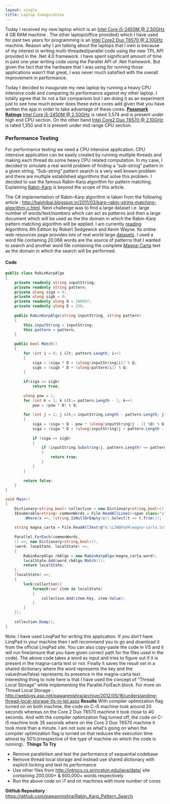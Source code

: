 ```yaml
---
layout: single
title: Laptop Inauguration
---
```

Today I received my new laptop which is an <a href="http://www.cpubenchmark.net/cpu.php?cpu=Intel+Core+i5-2450M+%40+2.50GHz">Intel Core i5-2450M @ 2.50GHz</a> 4 GB RAM machine . The other laptop(office provided) which I have used for past two years for programming is an <a href="http://www.cpubenchmark.net/cpu.php?cpu=Intel+Core2+Duo+T6570+%40+2.10GHz">Intel Core2 Duo T6570 @ 2.10GHz</a> machine. Reason why I am talking about the laptops that I own is because of my interest in writing multi-threaded/parallel code using the new TPL API provided in the .Net 4.0 framework.
I have spent significant amount of time in past one year writing code using the Parallel API of .Net framework. But given the fact that the hardware that I was using for running those applications wasn&rsquo;t that great, I was never much satisfied with the overall improvement in performance.

Today I decided to inaugurate my new laptop by running a heavy CPU intensive code and comparing its performance against my other laptop. I totally agree that its not a fair comparison but I am doing it as an experiment just to see how much power does these extra cores add given that you have written the app in order to take advantage of these cores.
<a href="http://www.passmark.com/index.html" target="_blank"><strong>Passmark Ratings</strong></a>
<a href="http://www.cpubenchmark.net/cpu.php?cpu=Intel+Core+i5-2450M+%40+2.50GHz">Intel Core i5-2450M @ 2.50GHz</a> is rated 3,574 and is present under high end CPU section. On the other hand <a href="http://www.cpubenchmark.net/cpu.php?cpu=Intel+Core2+Duo+T6570+%40+2.10GHz">Intel Core2 Duo T6570 @ 2.10GHz</a> is rated 1,350 and it is present under mid range CPU section.

### Performance Testing

For performance testing we need a CPU intensive application. CPU intensive application can be easily created by running multiple threads and making each thread do some heavy CPU related computation. In my case, I decided to simulate a real world problem of finding a &ldquo;sub-string&rdquo; pattern in a given string. &ldquo;Sub-string&rdquo; pattern search is a very well known problem and there are multiple established algorithms that solve this problem. I decided to use the famous Rabin-Karp algorithm for pattern matching. Explaining [Rabin-Karp](http://en.wikipedia.org/wiki/Rabin%E2%80%93Karp_algorithm) is beyond the scope of this article. 

The C# implementation of Rabin-Karp algorithm is taken from the following article : <a href="http://haishibai.blogspot.in/2011/03/karp-rabin-string-matching-algorithm-c.html">http://haishibai.blogspot.in/2011/03/karp-rabin-string-matching-algorithm-c.html</a>.
Next challenge was to find a large dataset i.e. large number of words/text/numbers which can act as patterns and then a large document which will be used as the the domain in which the Rabin-Karp pattern matching algorithm will be applied.
I am currently [reading](http://www.amazon.com/Algorithms-4th-Edition-Robert-Sedgewick/dp/032157351X) Algorithms 4th Edition by Robert Sedgewick and Kevin Wayne</a>. Its online web resources page provides lots of real world large [datasets](http://introcs.cs.princeton.edu/java/data/). I used a word file containing 20,068 words are the source of patterns that I wanted to search and another word file containing the complete [Magna-Carta](http://en.wikipedia.org/wiki/Magna_Carta) text as the domain in which the search will be performed.

#### Code

```csharp
public class RabinKarpAlgo
{
    private readonly string inputString;
    private readonly string pattern;
    private ulong siga = 0;
    private ulong sigb = 0;
    private readonly ulong Q = 100007;
    private readonly ulong D = 256;
    
    public RabinKarpAlgo(string inputString, string pattern)
    {
        this.inputString = inputString;
        this.pattern = pattern;
    }
    
    public bool Match()
    {
        for (int i = 0; i &lt; pattern.Length; i++)
        {
            siga = (siga * D + (ulong)inputString[i]) % Q;
            sigb = (sigb * D + (ulong)pattern[i]) % Q;
        }
        
        if(siga == sigb)
            return true;
        
        ulong pow = 1;
        for (int k = 1; k &lt;= pattern.Length - 1; k++)
            pow = (pow * D) % Q;
            
        for (int j = 1; j &lt;= inputString.Length - pattern.Length; j++)
        {
            siga = (siga + Q - pow * (ulong)inputString[j - 1] %Q) % Q;
            siga = (siga * D + (ulong)inputString[j + pattern.Length - 1]) % Q;
            
            if (siga == sigb)
            {
                if (inputString.Substring(j, pattern.Length) == pattern)
                {
                    return true;
                }
            }
        }
        
        return false;
    }
}

void Main()
{
    Dictionary<string,bool> collection = new Dictionary<string,bool>();
    IEnumerable<string> commonWords = File.ReadAllLines(<span class="str">@"G:\LINQPad4\words.txt")
        .Where(x =>; !string.IsNullOrEmpty(x)).Select(t => t.Trim());
    
    string magna_carta = File.ReadAllText(@"G:\LINQPad4\magna-carta.txt");
    
    Parallel.ForEach(commonWords,
    () =>; new Dictionary<string,bool>(),
    (word, loopState, localState) =>;
    {
        RabinKarpAlgo rbAlgo = new RabinKarpAlgo(magna_carta,word);
        localState.Add(word,rbAlgo.Match());
        return localState;
    },
    (localState) =>;
    {
        lock(collection){
            foreach(var item in localState)
            {
                collection.Add(item.Key, item.Value);
            }
        }
    });
    
    collection.Dump();
}
```
Note: I have used LinqPad for writing this application. If you don&rsquo;t have LinqPad in your machine then I will recommend you to go and download it from the official LinqPad site. You can also copy-paste the code in VS and it will run fine(ensure that you have given correct path for the files used in the code).
The above code takes a word as input and tries to figure out if it is present in the magna-carta text or not. Finally it saves the result set in a shared dictionary where the word represents the key and the value(true/false) represents its presence in the magna-carta text. Interesting thing to note here is that I have used the concept of &ldquo;Thread Local Storage&rdquo; while implementing the Parallel.ForEach block. For more on Thread Local Storage : <a href="http://weblogs.asp.net/pawanmishra/archive/2012/05/16/understanding-thread-local-storage-tls-in-tpl.aspx">http://weblogs.asp.net/pawanmishra/archive/2012/05/16/understanding-thread-local-storage-tls-in-tpl.aspx</a>
<strong>Results</strong>
With compiler optimization flag turned on on both machine, the code on C-i5 machine took around 20 seconds whereas on the Core 2 Duo T6570 machine it took close to 40 seconds. And with the compiler optimization flag turned off, the code on C-i5 machine took 35 seconds where on the Core 2 Duo T6570 machine it took more than a minute. I am not sure as what's going on when the compiler optimization flag is turned on that reduces the execution time almost by 50%(irrespective of the type of machine on which the code is running).&nbsp;
<strong>Things To Try</strong>
<ul>
<li>Remove parallelism and test the performance of sequential codebase</li>
<li>Remove thread local storage and instead use shared dictionary with explicit locking and test its performance</li>
<li>Use other files from <a href="http://introcs.cs.princeton.edu/java/data/">http://introcs.cs.princeton.edu/java/data/</a> site containing 200,000+ &amp; 600,000+ words respectively</li>
<li>Run the above code on i7 and on machines with more number of cores</li>
</ul>
<strong>GitHub Repository</strong> : <a href="https://github.com/pawanmishra/Rabin_Karp_Pattern_Search">https://github.com/pawanmishra/Rabin_Karp_Pattern_Search</a>